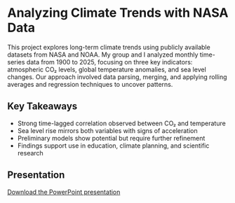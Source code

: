 # Analyzing Climate Trends with NASA Data

This project explores long-term climate trends using publicly available datasets from NASA and NOAA. My group and I analyzed monthly time-series data from 1900 to 2025, focusing on three key indicators: atmospheric CO₂ levels, global temperature anomalies, and sea level changes. Our approach involved data parsing, merging, and applying rolling averages and regression techniques to uncover patterns.

## Key Takeaways

- Strong time-lagged correlation observed between CO₂ and temperature  
- Sea level rise mirrors both variables with signs of acceleration  
- Preliminary models show potential but require further refinement  
- Findings support use in education, climate planning, and scientific research  

## Presentation

[Download the PowerPoint presentation](nasa-climate-trends-presentation.pptx)

